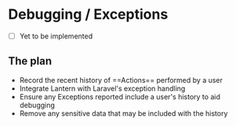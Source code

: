 # Debugging / Exceptions

- [ ] Yet to be implemented

## The plan

- Record the recent history of ==Actions== performed by a user
- Integrate Lantern with Laravel's exception handling
- Ensure any Exceptions reported include a user's history to aid debugging
- Remove any sensitive data that may be included with the history
